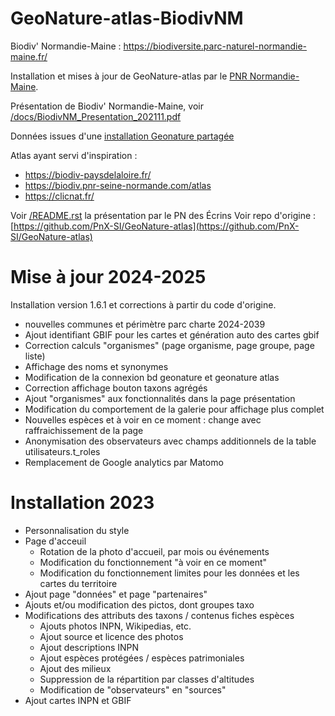 # GeoNature-atlas-BiodivNM
Biodiv' Normandie-Maine : https://biodiversite.parc-naturel-normandie-maine.fr/

Installation et mises à jour de GeoNature-atlas par le [PNR Normandie-Maine](https://www.parc-naturel-normandie-maine.fr/).

Présentation de Biodiv' Normandie-Maine, voir [/docs/BiodivNM_Presentation_202111.pdf](/docs/BiodivNM_Presentation_202111.pdf)

Données issues d'une [installation Geonature partagée](https://geonature.parc-naturel-normandie-maine.fr/)

Atlas ayant servi d'inspiration :
* https://biodiv-paysdelaloire.fr/
* https://biodiv.pnr-seine-normande.com/atlas
* https://clicnat.fr/

Voir [/README.rst](/README.rst) la présentation par le PN des Écrins
Voir repo d'origine : [https://github.com/PnX-SI/GeoNature-atlas](https://github.com/PnX-SI/GeoNature-atlas)

# Mise à jour 2024-2025
Installation version 1.6.1 et corrections à partir du code d'origine.

* nouvelles communes et périmètre parc charte 2024-2039
* Ajout identifiant GBIF pour les cartes et génération auto des cartes gbif
* Correction calculs "organismes" (page organisme, page groupe, page liste)
* Affichage des noms et synonymes
* Modification de la connexion bd geonature et geonature atlas
* Correction affichage bouton taxons agrégés
* Ajout "organismes" aux fonctionnalités dans la page présentation
* Modification du comportement de la galerie pour affichage plus complet
* Nouvelles espèces et à voir en ce moment : change avec raffraichissement de la page
* Anonymisation des observateurs avec champs additionnels de la table utilisateurs.t_roles
* Remplacement de Google analytics par Matomo

# Installation 2023

* Personnalisation du style
* Page d'acceuil
    * Rotation de la photo d'accueil, par mois ou événements
    * Modification du fonctionnement "à voir en ce moment"
    * Modification du fonctionnement limites pour les données et les cartes du territoire
* Ajout page "données" et page "partenaires"
* Ajouts et/ou modification des pictos, dont groupes taxo
* Modifications des attributs des taxons / contenus fiches espèces
    * Ajouts photos INPN, Wikipedias, etc.
    * Ajout source et licence des photos
    * Ajout descriptions INPN
    * Ajout espèces protégées / espèces patrimoniales
    * Ajout des milieux
    * Suppression de la répartition par classes d'altitudes
    *  Modification de "observateurs" en "sources"
* Ajout cartes INPN et  GBIF
